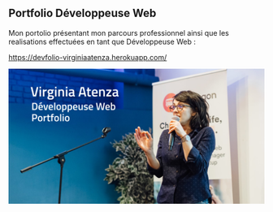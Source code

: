 ## Portfolio Développeuse Web

Mon portolio présentant mon parcours professionnel ainsi que les realisations effectuées en tant que Développeuse Web :

https://devfolio-virginiaatenza.herokuapp.com/

<img src="assets/images/social-banner.png"
     alt="banner"
     style="float: left; margin-right: 10px;" />
